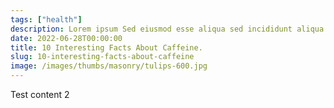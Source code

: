 ```yaml
---
tags: ["health"]
description: Lorem ipsum Sed eiusmod esse aliqua sed incididunt aliqua incididunt mollit id et sit proident dolor nulla sed commodo est ad minim elit reprehenderit nisi officia aute incididunt velit sint in aliqua...
date: 2022-06-28T00:00:00
title: 10 Interesting Facts About Caffeine.
slug: 10-interesting-facts-about-caffeine
image: /images/thumbs/masonry/tulips-600.jpg
---
```

Test content 2
